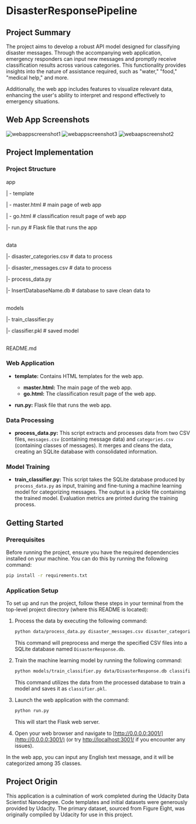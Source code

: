 # DisasterResponsePipeline

## Project Summary

The project aims to develop a robust API model designed for classifying disaster messages. Through the accompanying web application, emergency responders can input new messages and promptly receive classification results across various categories. This functionality provides insights into the nature of assistance required, such as "water," "food," "medical help," and more.

Additionally, the web app includes features to visualize relevant data, enhancing the user's ability to interpret and respond effectively to emergency situations.

## Web App Screenshots
![webappscreenshot1](https://github.com/reemaamr/DisasterResponsePipeline/assets/103683491/e744d3c3-d288-46f8-bf14-df9217662542)
![webappscreenshot3](https://github.com/reemaamr/DisasterResponsePipeline/assets/103683491/32b69fd6-d345-4454-8dd9-3b77afb2bdc3)
![webaapscreenshot2](https://github.com/reemaamr/DisasterResponsePipeline/assets/103683491/2b3ea8ed-3620-4c5a-b417-e8852f5fb8d6)

## Project Implementation

### Project Structure
app

| - template

| - master.html # main page of web app

| - go.html # classification result page of web app

|- run.py # Flask file that runs the app

<br>
data

|- disaster_categories.csv # data to process

|- disaster_messages.csv # data to process

|- process_data.py

|- InsertDatabaseName.db # database to save clean data to

<br>
models

|- train_classifier.py

|- classifier.pkl # saved model

<br>
README.md


### Web Application
- **template:** Contains HTML templates for the web app.
  - **master.html:** The main page of the web app.
  - **go.html:** The classification result page of the web app.

- **run.py:** Flask file that runs the web app.
 
### Data Processing

- **process_data.py:** This script extracts and processes data from two CSV files, `messages.csv` (containing message data) and `categories.csv` (containing classes of messages). It merges and cleans the data, creating an SQLite database with consolidated information.

### Model Training

- **train_classifier.py:** This script takes the SQLite database produced by `process_data.py` as input, training and fine-tuning a machine learning model for categorizing messages. The output is a pickle file containing the trained model. Evaluation metrics are printed during the training process.

## Getting Started

### Prerequisites

Before running the project, ensure you have the required dependencies installed on your machine. You can do this by running the following command:

```bash
pip install -r requirements.txt
```

### Application Setup
To set up and run the project, follow these steps in your terminal from the top-level project directory (where this README is located):

1. Process the data by executing the following command:

    ```bash
    python data/process_data.py disaster_messages.csv disaster_categories.csv DisasterResponse.db
    ```

   This command will preprocess and merge the specified CSV files into a SQLite database named `DisasterResponse.db`.

2. Train the machine learning model by running the following command:

    ```bash
    python models/train_classifier.py data/DisasterResponse.db classifier.pkl
    ```

   This command utilizes the data from the processed database to train a model and saves it as `classifier.pkl`.

3. Launch the web application with the command:

    ```bash
    python run.py
    ```

   This will start the Flask web server.

4. Open your web browser and navigate to [http://0.0.0.0:3001/](http://0.0.0.0:3001/) (or try [http://localhost:3001/](http://localhost:3001/) if you encounter any issues).

In the web app, you can input any English text message, and it will be categorized among 35 classes.

## Project Origin

This application is a culmination of work completed during the Udacity Data Scientist Nanodegree. Code templates and initial datasets were generously provided by Udacity. The primary dataset, sourced from Figure Eight, was originally compiled by Udacity for use in this project.
